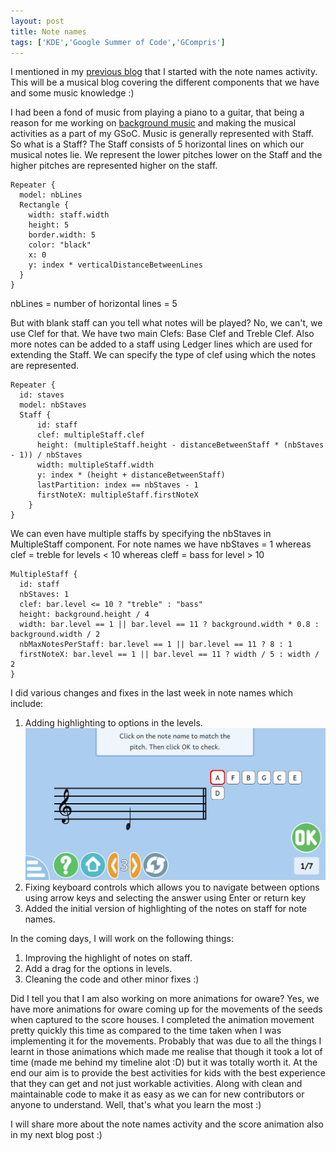 ```yaml
---
layout: post
title: Note names
tags: ['KDE','Google Summer of Code','GCompris']
---
```


I mentioned in my [previous blog](https://divyam3897.github.io/2017-08-03-GSoC-Month2/) that I started with the note names activity.
This will be a musical blog covering the different components that we have and some music knowledge :)

I had been a fond of music from playing a piano to a guitar, that being a reason 
for me working on [background music](https://cgit.kde.org/gcompris.git/log/?h=backgroundMusic) and making the musical activities as a part
of my GSoC. 
Music is generally represented with Staff. So what is a Staff? The Staff
consists of 5 horizontal lines on which our musical notes lie. We represent the 
lower pitches lower on the Staff and the higher pitches are represented higher on the
staff. 
```
Repeater {
  model: nbLines
  Rectangle {
    width: staff.width
    height: 5
    border.width: 5
    color: "black"
    x: 0
    y: index * verticalDistanceBetweenLines
  }
}
```

nbLines = number of horizontal lines = 5  

But with blank staff can you tell what notes will be played? No, we can't, we use Clef
for that. We have two main Clefs: Base Clef and Treble Clef. Also more notes can be added
to a staff using Ledger lines which are used for extending the Staff. We can specify the type of clef
using which the notes are represented.
```
Repeater {
  id: staves
  model: nbStaves
  Staff {
      id: staff
      clef: multipleStaff.clef
      height: (multipleStaff.height - distanceBetweenStaff * (nbStaves - 1)) / nbStaves
      width: multipleStaff.width
      y: index * (height + distanceBetweenStaff)
      lastPartition: index == nbStaves - 1
      firstNoteX: multipleStaff.firstNoteX
    }
}
```

We can even have multiple staffs by specifying the nbStaves in MultipleStaff component. For note names we have nbStaves = 1 whereas clef = treble for levels < 10 whereas
cleff = bass for level > 10
```
MultipleStaff {
  id: staff
  nbStaves: 1
  clef: bar.level <= 10 ? "treble" : "bass"
  height: background.height / 4
  width: bar.level == 1 || bar.level == 11 ? background.width * 0.8 : background.width / 2
  nbMaxNotesPerStaff: bar.level == 1 || bar.level == 11 ? 8 : 1
  firstNoteX: bar.level == 1 || bar.level == 11 ? width / 5 : width / 2
}
```

I did various changes and fixes in the last week in note names which include:
1. Adding highlighting to options in the levels.  
![Highlight of notes](/img/highlight.png)
2. Fixing keyboard controls which allows you to navigate between options using arrow keys and selecting
the answer using Enter or return key
3. Added the initial version of highlighting of the notes on staff for note names.

In the coming days, I will work on the following things:
1. Improving the highlight of notes on staff.
2. Add a drag for the options in levels.
3. Cleaning the code and other minor fixes :)

Did I tell you that I am also working on more animations for oware? Yes, we have more animations for oware coming up for the movements of the seeds when captured to the score houses.
I completed the animation movement pretty quickly this time as compared to the time taken when I was implementing it for the movements. Probably that was due to all
the things I learnt in those animations which made me realise that though it took a lot of time (made me behind my timeline alot :D) but it was totally worth it. At the end
our aim is to provide the best activities for kids with the best experience that they can get and not just workable activities. Along with clean and maintainable code
to make it as easy as we can for new contributors or anyone to understand. Well, that's what you learn the most :)

I will share more about the note names activity and the score animation also in my next blog post :)
